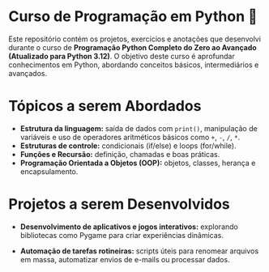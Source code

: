 # Curso de Programação em Python 🐍
Este repositório contém os projetos, exercícios e anotações que desenvolvi durante o curso de **Programação Python Completo do Zero ao Avançado (Atualizado para Python 3.12)**. O objetivo deste curso é aprofundar conhecimentos em Python, abordando conceitos básicos, intermediários e avançados.

# Tópicos a serem Abordados
- **Estrutura da linguagem:** saída de dados com `print()`, manipulação de variáveis e uso de operadores aritméticos básicos como `+`, `-`, `/`, `*`.
- **Estruturas de controle:** condicionais (if/else) e loops (for/while).
- **Funções e Recursão:** definição, chamadas e boas práticas.
- **Programação Orientada a Objetos (OOP):** objetos, classes, herança e encapsulamento.

# Projetos a serem Desenvolvidos
- **Desenvolvimento de aplicativos e jogos interativos:** explorando bibliotecas como Pygame para criar experiências dinâmicas.

- **Automação de tarefas rotineiras:** scripts úteis para renomear arquivos em massa, automatizar envios de e-mails ou processar dados.
